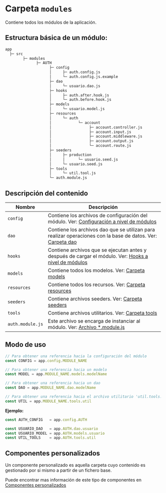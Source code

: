 # Carpeta `modules`

Contiene todos los módulos de la aplicación.

## Estructura básica de un módulo:

```txt
app
  ├─ src
        ├─ modules
              ├─ AUTH
                    ├─ config
                    │     ├─ auth.config.js
                    │     └─ auth.config.js.example
                    ├─ dao
                    │     └─ usuario.dao.js
                    ├─ hooks
                    │     ├─ auth.after.hook.js
                    │     └─ auth.before.hook.js
                    ├─ models
                    │     └─ usuario.model.js
                    ├─ resources
                    │     └─ auth
                    │            └─ account
                    │                 ├─ account.controller.js
                    │                 ├─ account.input.js
                    │                 ├─ account.middleware.js
                    │                 ├─ account.output.js
                    │                 └─ account.route.js
                    ├─ seeders
                    │     ├─ production
                    │     │      └─ usuario.seed.js
                    │     └─ usuario.seed.js
                    ├─ tools
                    │     └─ util.tool.js
                    └─ auth.module.js
```

## Descripción del contenido

| Nombre           | Descripción                                                                                                  |
| ---------------- | ------------------------------------------------------------------------------------------------------------ |
| `config`           | Contiene los archivos de configuración del módulo. Ver: [Configuración a nivel de módulos](./doc/config#configuracion-a-nivel-de-modulos)                                                                       |
| `dao`            | Contiene los archivos dao que se utilizan para realizar operaciones con la base de datos. Ver: [Carpeta dao](./doc/dao#carpeta-dao) |
| `hooks`   | Contiene archivos que se ejecutan antes y después de cargar el módulo. Ver: [Hooks a nivel de módulos](./doc/hooks#hooks-a-nivel-de-los-modulos)                                                   |
| `models`         | Contiene todos los modelos. Ver: [Carpeta models](./doc/models) |
| `resources`      | Contiene todos los recursos. Ver: [Carpeta resources](./doc/resources) |
| `seeders`        | Contiene archivos seeders. Ver: [Carpeta seeders](./doc/seeders) |
| `tools`          | Contiene archivos utilitarios. Ver: [Carpeta tools](./doc/tools) |
| `auth.module.js` | Este archivo se encarga de instanciar al módulo. Ver: [Archivo *.module.js](./doc/module) |

## Modo de uso

```js
// Para obtener una referencia hacia la configuración del módulo
const CONFIG = app.config.MODULE_NAME

// Para obtener una referencia hacia un modelo
const MODEL = app.MODULE_NAME.models.modelName

// Para obtener una referencia hacia un dao
const DAO = app.MODULE_NAME.dao.modelName

// Para obtener una referencia hacia el archivo utilitario 'util.tools.js'
const UTIL = app.MODULE_NAME.tools.util
```

**Ejemplo:**

```js
const AUTH_CONFIG   = app.config.AUTH

const USUARIO_DAO   = app.AUTH.dao.usuario
const USUARIO_MODEL = app.AUTH.models.usuario
const UTIL_TOOLS    = app.AUTH.tools.util
```

## Componentes personalizados

Un componente personalizado es aquella carpeta cuyo contenido es gestionado por si mismo a partir de un fichero base.

Puede encontrar mas información de este tipo de componentes en [Componentes personalizados](./doc/component#componentes-personalizados)
